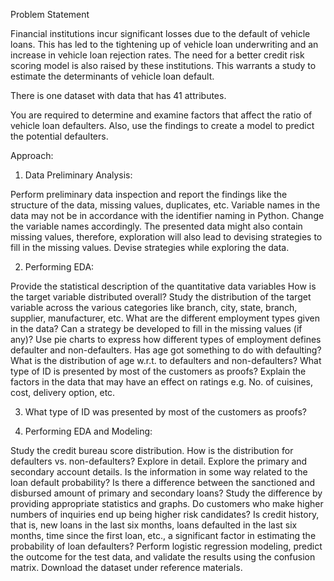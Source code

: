 Problem Statement

 

Financial institutions incur significant losses due to the default of vehicle loans. This has led to the tightening up of vehicle loan underwriting and an increase in vehicle loan rejection rates. The need for a better credit risk scoring model is also raised by these institutions. This warrants a study to estimate the determinants of vehicle loan default.

There is one dataset with data that has 41 attributes.

You are required to determine and examine factors that affect the ratio of vehicle loan defaulters. Also, use the findings to create a model to predict the potential defaulters.

 

Approach:

1. Data Preliminary Analysis:

Perform preliminary data inspection and report the findings like the structure of the data, missing values, duplicates, etc.
Variable names in the data may not be in accordance with the identifier naming in Python. Change the variable names accordingly.
The presented data might also contain missing values, therefore, exploration will also lead to devising strategies to fill in the missing values. Devise strategies while exploring the data.
 

2. Performing EDA:

Provide the statistical description of the quantitative data variables
How is the target variable distributed overall?
Study the distribution of the target variable across the various categories like branch, city, state, branch, supplier, manufacturer, etc.
What are the different employment types given in the data? Can a strategy be developed to fill in the missing values (if any)?  Use pie charts to express how different types of employment defines defaulter and non-defaulters.
Has age got something to do with defaulting? What is the distribution of age w.r.t. to defaulters and non-defaulters?
What type of ID is presented by most of the customers as proofs?
Explain the factors in the data that may have an effect on ratings e.g. No. of cuisines, cost, delivery option, etc.
 

 

3. What type of ID was presented by most of the customers as proofs?

4. Performing EDA and Modeling:

Study the credit bureau score distribution. How is the distribution for defaulters vs. non-defaulters? Explore in detail.
Explore the primary and secondary account details. Is the information in some way related to the loan default probability?
Is there a difference between the sanctioned and disbursed amount of primary and secondary loans? Study the difference by providing appropriate statistics and graphs.
Do customers who make higher numbers of inquiries end up being higher risk candidates?
Is credit history, that is, new loans in the last six months, loans defaulted in the last six months, time since the first loan, etc., a significant factor in estimating the probability of loan defaulters?
Perform logistic regression modeling, predict the outcome for the test data, and validate the results using the confusion matrix.
Download the dataset under reference materials.
